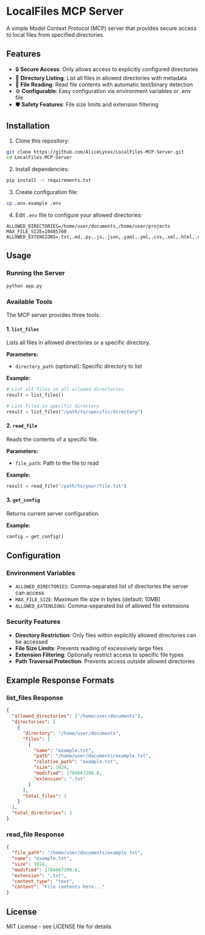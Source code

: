 # LocalFiles MCP Server

A simple Model Context Protocol (MCP) server that provides secure access to local files from specified directories.

## Features

- 🔒 **Secure Access**: Only allows access to explicitly configured directories
- 📁 **Directory Listing**: List all files in allowed directories with metadata
- 📖 **File Reading**: Read file contents with automatic text/binary detection
- ⚙️ **Configurable**: Easy configuration via environment variables or .env file
- 🛡️ **Safety Features**: File size limits and extension filtering

## Installation

1. Clone this repository:
```bash
git clone https://github.com/AliceLynxx/LocalFiles-MCP-Server.git
cd LocalFiles-MCP-Server
```

2. Install dependencies:
```bash
pip install -r requirements.txt
```

3. Create configuration file:
```bash
cp .env.example .env
```

4. Edit `.env` file to configure your allowed directories:
```env
ALLOWED_DIRECTORIES=/home/user/documents,/home/user/projects
MAX_FILE_SIZE=10485760
ALLOWED_EXTENSIONS=.txt,.md,.py,.js,.json,.yaml,.yml,.csv,.xml,.html,.css
```

## Usage

### Running the Server

```bash
python app.py
```

### Available Tools

The MCP server provides three tools:

#### 1. `list_files`
Lists all files in allowed directories or a specific directory.

**Parameters:**
- `directory_path` (optional): Specific directory to list

**Example:**
```python
# List all files in all allowed directories
result = list_files()

# List files in specific directory
result = list_files("/path/to/specific/directory")
```

#### 2. `read_file`
Reads the contents of a specific file.

**Parameters:**
- `file_path`: Path to the file to read

**Example:**
```python
result = read_file("/path/to/your/file.txt")
```

#### 3. `get_config`
Returns current server configuration.

**Example:**
```python
config = get_config()
```

## Configuration

### Environment Variables

- `ALLOWED_DIRECTORIES`: Comma-separated list of directories the server can access
- `MAX_FILE_SIZE`: Maximum file size in bytes (default: 10MB)
- `ALLOWED_EXTENSIONS`: Comma-separated list of allowed file extensions

### Security Features

- **Directory Restriction**: Only files within explicitly allowed directories can be accessed
- **File Size Limits**: Prevents reading of excessively large files
- **Extension Filtering**: Optionally restrict access to specific file types
- **Path Traversal Protection**: Prevents access outside allowed directories

## Example Response Formats

### list_files Response
```json
{
  "allowed_directories": ["/home/user/documents"],
  "directories": [
    {
      "directory": "/home/user/documents",
      "files": [
        {
          "name": "example.txt",
          "path": "/home/user/documents/example.txt",
          "relative_path": "example.txt",
          "size": 1024,
          "modified": 1704067200.0,
          "extension": ".txt"
        }
      ],
      "total_files": 1
    }
  ],
  "total_directories": 1
}
```

### read_file Response
```json
{
  "file_path": "/home/user/documents/example.txt",
  "name": "example.txt",
  "size": 1024,
  "modified": 1704067200.0,
  "extension": ".txt",
  "content_type": "text",
  "content": "File contents here..."
}
```

## License

MIT License - see LICENSE file for details.